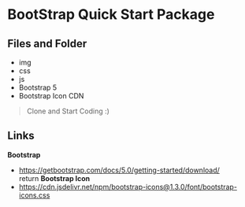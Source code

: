 # BootStrap Quick Start Package

## Files and Folder
- img
- css
- js
- Bootstrap 5
- Bootstrap Icon CDN

> Clone and Start Coding :)

## Links

**Bootstrap**
- https://getbootstrap.com/docs/5.0/getting-started/download/  
           return
**Bootstrap Icon**
- https://cdn.jsdelivr.net/npm/bootstrap-icons@1.3.0/font/bootstrap-icons.css